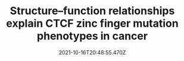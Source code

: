 ---
title: Structure–function relationships explain CTCF zinc finger mutation phenotypes in cancer
publication_types:
  - "0"
authors:
  - Charles G Bailey
  - Shailendra Gupta
  - Cynthia Metierre
  - Punkaja MS Amarasekera
  - Patrick O’Young
  - admin
  - Tatyana Laletin
  - Habib Francis
  - Crystal Semaan
  - Mehdi Sharifi Tabar
  - Krishna P Singh
  - Charles G Mullighan
  - Olaf Wolkenhauer
  - Ulf Schmitz
  - John EJ Rasko
doi: https://doi.org/10.1007/s00018-021-03946-z
publication: Cellular and Molecular Life Sciences
draft: false
featured: false
image:
  filename: featured
  focal_point: Smart
  preview_only: false
date: 2021-10-16T20:48:55.470Z
---